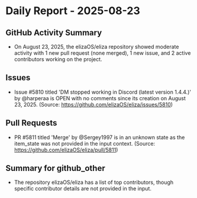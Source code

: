 # Daily Report - 2025-08-23

## GitHub Activity Summary
- On August 23, 2025, the elizaOS/eliza repository showed moderate activity with 1 new pull request (none merged), 1 new issue, and 2 active contributors working on the project.

## Issues
- Issue #5810 titled 'DM stopped working in Discord (latest version 1.4.4.)' by @harperaa is OPEN with no comments since its creation on August 23, 2025. (Source: https://github.com/elizaOS/eliza/issues/5810)

## Pull Requests
- PR #5811 titled 'Merge' by @Sergey1997 is in an unknown state as the item_state was not provided in the input context. (Source: https://github.com/elizaOS/eliza/pull/5811)

## Summary for github_other
- The repository elizaOS/eliza has a list of top contributors, though specific contributor details are not provided in the input.